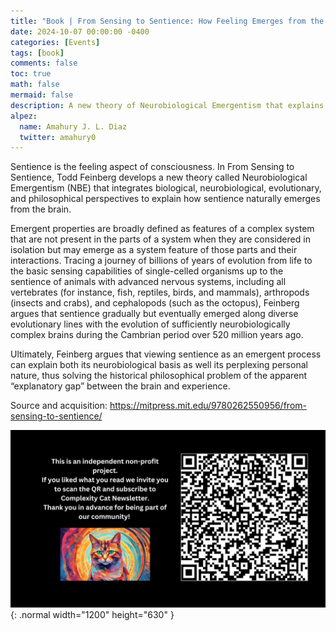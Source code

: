 ```yaml
---
title: "Book | From Sensing to Sentience: How Feeling Emerges from the Brain"
date: 2024-10-07 00:00:00 -0400
categories: [Events]
tags: [book]
comments: false
toc: true
math: false
mermaid: false
description: A new theory of Neurobiological Emergentism that explains how sentience emerges from the brain.
alpez:
  name: Amahury J. L. Diaz
  twitter: amahury0
---
```

Sentience is the feeling aspect of consciousness. In From Sensing to Sentience, Todd Feinberg develops a new theory called Neurobiological Emergentism (NBE) that integrates biological, neurobiological, evolutionary, and philosophical perspectives to explain how sentience naturally emerges from the brain.

Emergent properties are broadly defined as features of a complex system that are not present in the parts of a system when they are considered in isolation but may emerge as a system feature of those parts and their interactions. Tracing a journey of billions of years of evolution from life to the basic sensing capabilities of single-celled organisms up to the sentience of animals with advanced nervous systems, including all vertebrates (for instance, fish, reptiles, birds, and mammals), arthropods (insects and crabs), and cephalopods (such as the octopus), Feinberg argues that sentience gradually but eventually emerged along diverse evolutionary lines with the evolution of sufficiently neurobiologically complex brains during the Cambrian period over 520 million years ago.

Ultimately, Feinberg argues that viewing sentience as an emergent process can explain both its neurobiological basis as well its perplexing personal nature, thus solving the historical philosophical problem of the apparent “explanatory gap” between the brain and experience.

Source and acquisition: https://mitpress.mit.edu/9780262550956/from-sensing-to-sentience/

![Desktop View](/assets/img/fix/complexity-cat-newsletter.png){: .normal width="1200" height="630" }
